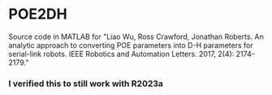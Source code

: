 # POE2DH
Source code in MATLAB for "Liao Wu, Ross Crawford, Jonathan Roberts. An analytic approach to converting POE parameters into D-H parameters for serial-link robots. IEEE Robotics and Automation Letters. 2017, 2(4): 2174-2179."

### I verified this to still work with R2023a
